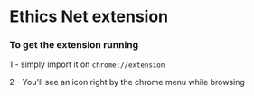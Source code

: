 # Ethics Net extension

### To get the extension running

1 - simply import it on `chrome://extension`

2 - You'll see an icon right by the chrome menu while browsing 
